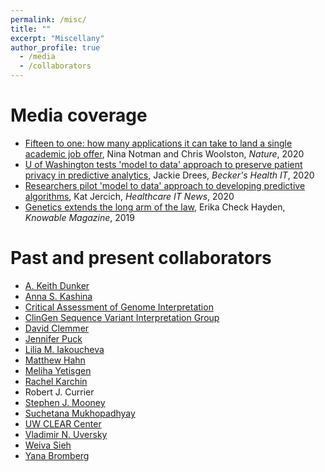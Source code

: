 ```yaml
---
permalink: /misc/
title: ""
excerpt: "Miscellany"
author_profile: true
  - /media
  - /collaborators
---
```


Media coverage
======
* [Fifteen to one: how many applications it can take to land a single academic job offer](https://www.nature.com/articles/d41586-020-02224-5), Nina Notman and Chris Woolston, *Nature*, 2020
* [U of Washington tests 'model to data' approach to preserve patient privacy in predictive analytics](https://www.beckershospitalreview.com/ehrs/u-of-washington-tests-model-to-data-approach-to-preserve-patient-privacy-in-predictive-analytics.html), Jackie Drees, *Becker's Health IT*, 2020
* [Researchers pilot 'model to data' approach to developing predictive algorithms](https://www.healthcareitnews.com/news/researchers-pilot-model-data-approach-developing-predictive-algorithms), Kat Jercich, *Healthcare IT News*, 2020
* [Genetics extends the long arm of the law](https://www.knowablemagazine.org/article/technology/2019/genetics-extends-long-arm-law), Erika Check Hayden, *Knowable Magazine*, 2019

Past and present collaborators
======
* [A. Keith Dunker](https://medicine.iu.edu/faculty/15692/dunker-a)
* [Anna S. Kashina](https://www.vet.upenn.edu/people/faculty-clinician-search/ANNAKASHINA)
* [Critical Assessment of Genome Interpretation](https://genomeinterpretation.org/)
* [ClinGen Sequence Variant Interpretation Group](https://clinicalgenome.org/working-groups/sequence-variant-interpretation/)
* [David Clemmer](https://clemmer.lab.indiana.edu/)
* [Jennifer Puck](https://profiles.ucsf.edu/jennifer.puck)
* [Lilia M. Iakoucheva](http://iakouchevalab.ucsd.edu/index.html)
* [Matthew Hahn](https://hahnlab.sitehost.iu.edu/)
* [Meliha Yetisgen](https://faculty.washington.edu/melihay/)
* [Rachel Karchin](https://karchinlab.org/)
* Robert J. Currier
* [Stephen J. Mooney](https://epi.washington.edu/faculty/mooney-steve-j)
* [Suchetana Mukhopadhyay](https://tulilab.com/)
* [UW CLEAR Center](https://theclearcenter.org/)
* [Vladimir N. Uversky](https://health.usf.edu/medicine/molecularmedicine/faculty/2838234/Uversky)
* [Weiva Sieh](https://www.mountsinai.org/profiles/weiva-sieh)
* [Yana Bromberg](https://bromberglab.org/)
